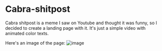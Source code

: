 # Cabra-shitpost
Cabra shitpost is a meme I saw on Youtube and thought it was funny, so I decided to create a landing page with it. It's just a simple video with animated color texts.

Here's an image of the page:
![image](https://user-images.githubusercontent.com/111786794/189494826-67466bef-8dc6-4cec-ac2c-690926952ca6.png)
